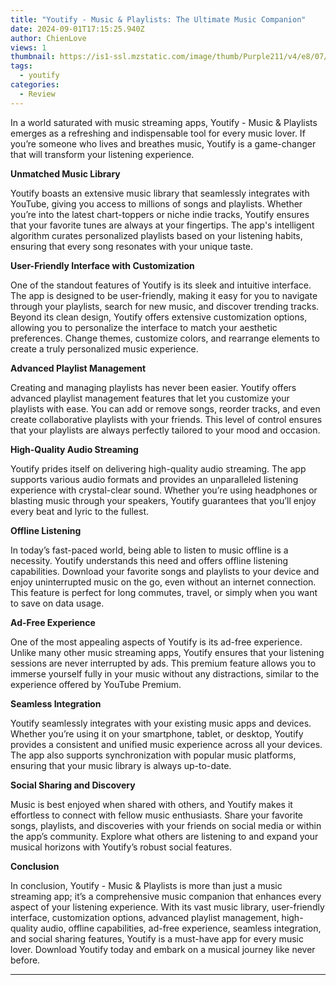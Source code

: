 ```yaml
---
title: "Youtify - Music & Playlists: The Ultimate Music Companion"
date: 2024-09-01T17:15:25.940Z
author: ChienLove
views: 1
thumbnail: https://is1-ssl.mzstatic.com/image/thumb/Purple211/v4/e8/07/90/e8079016-0add-2c0a-a3d0-a15b58fccb3c/AppIcon-1x_U007epad-0-0-85-220-0.png/300x300bb.jpg
tags:
  - youtify
categories:
  - Review
---
```

In a world saturated with music streaming apps, Youtify - Music & Playlists emerges as a refreshing and indispensable tool for every music lover. If you’re someone who lives and breathes music, Youtify is a game-changer that will transform your listening experience.

**Unmatched Music Library**

Youtify boasts an extensive music library that seamlessly integrates with YouTube, giving you access to millions of songs and playlists. Whether you’re into the latest chart-toppers or niche indie tracks, Youtify ensures that your favorite tunes are always at your fingertips. The app's intelligent algorithm curates personalized playlists based on your listening habits, ensuring that every song resonates with your unique taste.

**User-Friendly Interface with Customization**

One of the standout features of Youtify is its sleek and intuitive interface. The app is designed to be user-friendly, making it easy for you to navigate through your playlists, search for new music, and discover trending tracks. Beyond its clean design, Youtify offers extensive customization options, allowing you to personalize the interface to match your aesthetic preferences. Change themes, customize colors, and rearrange elements to create a truly personalized music experience.

**Advanced Playlist Management**

Creating and managing playlists has never been easier. Youtify offers advanced playlist management features that let you customize your playlists with ease. You can add or remove songs, reorder tracks, and even create collaborative playlists with your friends. This level of control ensures that your playlists are always perfectly tailored to your mood and occasion.

**High-Quality Audio Streaming**

Youtify prides itself on delivering high-quality audio streaming. The app supports various audio formats and provides an unparalleled listening experience with crystal-clear sound. Whether you’re using headphones or blasting music through your speakers, Youtify guarantees that you’ll enjoy every beat and lyric to the fullest.

**Offline Listening**

In today’s fast-paced world, being able to listen to music offline is a necessity. Youtify understands this need and offers offline listening capabilities. Download your favorite songs and playlists to your device and enjoy uninterrupted music on the go, even without an internet connection. This feature is perfect for long commutes, travel, or simply when you want to save on data usage.

**Ad-Free Experience**

One of the most appealing aspects of Youtify is its ad-free experience. Unlike many other music streaming apps, Youtify ensures that your listening sessions are never interrupted by ads. This premium feature allows you to immerse yourself fully in your music without any distractions, similar to the experience offered by YouTube Premium.

**Seamless Integration**

Youtify seamlessly integrates with your existing music apps and devices. Whether you’re using it on your smartphone, tablet, or desktop, Youtify provides a consistent and unified music experience across all your devices. The app also supports synchronization with popular music platforms, ensuring that your music library is always up-to-date.

**Social Sharing and Discovery**

Music is best enjoyed when shared with others, and Youtify makes it effortless to connect with fellow music enthusiasts. Share your favorite songs, playlists, and discoveries with your friends on social media or within the app’s community. Explore what others are listening to and expand your musical horizons with Youtify’s robust social features.

**Conclusion**

In conclusion, Youtify - Music & Playlists is more than just a music streaming app; it’s a comprehensive music companion that enhances every aspect of your listening experience. With its vast music library, user-friendly interface, customization options, advanced playlist management, high-quality audio, offline capabilities, ad-free experience, seamless integration, and social sharing features, Youtify is a must-have app for every music lover. Download Youtify today and embark on a musical journey like never before.

- - -